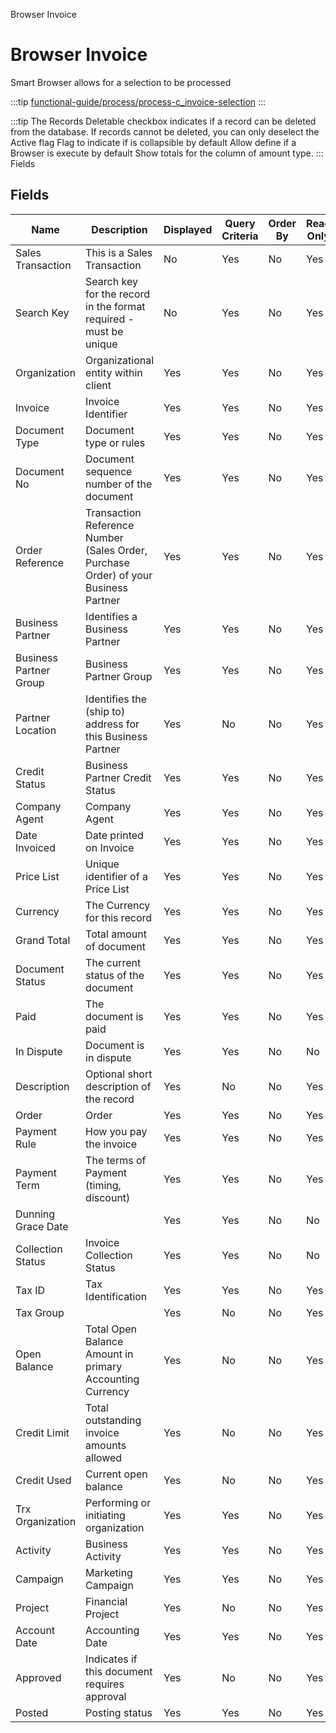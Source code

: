 
Browser Invoice
# Browser Invoice


Smart Browser allows for a selection to be processed

:::tip
[functional-guide/process/process-c_invoice-selection](functional-guide/process/process-c_invoice-selection.md)
:::

:::tip
The Records Deletable checkbox indicates if a record can be deleted from the database.  If records cannot be deleted, you can only deselect the Active flag
Flag to indicate if is collapsible by default
Allow define if a Browser is execute by default
Show totals for the column  of amount type.
:::
Fields
## Fields




Name                   | Description                                                                         | Displayed | Query Criteria | Order By | Read Only | Mandatory
---------------------- | ----------------------------------------------------------------------------------- | --------- | -------------- | -------- | --------- | ---------
Sales Transaction      | This is a Sales Transaction                                                         | No        | Yes            | No       | Yes       | No       
Search Key             | Search key for the record in the format required - must be unique                   | No        | Yes            | No       | Yes       | No       
Organization           | Organizational entity within client                                                 | Yes       | Yes            | No       | Yes       | No       
Invoice                | Invoice Identifier                                                                  | Yes       | Yes            | No       | Yes       | No       
Document Type          | Document type or rules                                                              | Yes       | Yes            | No       | Yes       | No       
Document No            | Document sequence number of the document                                            | Yes       | Yes            | No       | Yes       | No       
Order Reference        | Transaction Reference Number (Sales Order, Purchase Order) of your Business Partner | Yes       | Yes            | No       | Yes       | No       
Business Partner       | Identifies a Business Partner                                                       | Yes       | Yes            | No       | Yes       | No       
Business Partner Group | Business Partner Group                                                              | Yes       | Yes            | No       | Yes       | No       
Partner Location       | Identifies the (ship to) address for this Business Partner                          | Yes       | No             | No       | Yes       | No       
Credit Status          | Business Partner Credit Status                                                      | Yes       | Yes            | No       | Yes       | No       
Company Agent          | Company Agent                                                                       | Yes       | Yes            | No       | Yes       | No       
Date Invoiced          | Date printed on Invoice                                                             | Yes       | Yes            | No       | Yes       | No       
Price List             | Unique identifier of a Price List                                                   | Yes       | Yes            | No       | Yes       | No       
Currency               | The Currency for this record                                                        | Yes       | Yes            | No       | Yes       | No       
Grand Total            | Total amount of document                                                            | Yes       | Yes            | No       | Yes       | No       
Document Status        | The current status of the document                                                  | Yes       | Yes            | No       | Yes       | No       
Paid                   | The document is paid                                                                | Yes       | Yes            | No       | Yes       | No       
In Dispute             | Document is in dispute                                                              | Yes       | Yes            | No       | No        | No       
Description            | Optional short description of the record                                            | Yes       | No             | No       | Yes       | No       
Order                  | Order                                                                               | Yes       | Yes            | No       | Yes       | No       
Payment Rule           | How you pay the invoice                                                             | Yes       | Yes            | No       | Yes       | No       
Payment Term           | The terms of Payment (timing, discount)                                             | Yes       | Yes            | No       | Yes       | No       
Dunning Grace Date     |                                                                                     | Yes       | Yes            | No       | No        | No       
Collection Status      | Invoice Collection Status                                                           | Yes       | Yes            | No       | No        | No       
Tax ID                 | Tax Identification                                                                  | Yes       | Yes            | No       | Yes       | No       
Tax Group              |                                                                                     | Yes       | No             | No       | Yes       | No       
Open Balance           | Total Open Balance Amount in primary Accounting Currency                            | Yes       | No             | No       | Yes       | No       
Credit Limit           | Total outstanding invoice amounts allowed                                           | Yes       | No             | No       | Yes       | No       
Credit Used            | Current open balance                                                                | Yes       | No             | No       | Yes       | No       
Trx Organization       | Performing or initiating organization                                               | Yes       | Yes            | No       | Yes       | No       
Activity               | Business Activity                                                                   | Yes       | Yes            | No       | Yes       | No       
Campaign               | Marketing Campaign                                                                  | Yes       | Yes            | No       | Yes       | No       
Project                | Financial Project                                                                   | Yes       | No             | No       | Yes       | No       
Account Date           | Accounting Date                                                                     | Yes       | Yes            | No       | Yes       | No       
Approved               | Indicates if this document requires approval                                        | Yes       | No             | No       | Yes       | No       
Posted                 | Posting status                                                                      | Yes       | Yes            | No       | Yes       | No       
